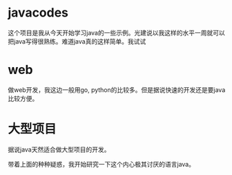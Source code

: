 # javacodes
这个项目是我从今天开始学习java的一些示例。光建说以我这样的水平一周就可以把java写得很熟练。难道java真的这样简单。我试试

# web
做web开发，我这边一般用go, python的比较多。但是据说快速的开发还是要java比较方便。

# 大型项目
据说java天然适合做大型项目的开发。

带着上面的种种疑惑，我开始研究一下这个内心极其讨厌的语言java。
